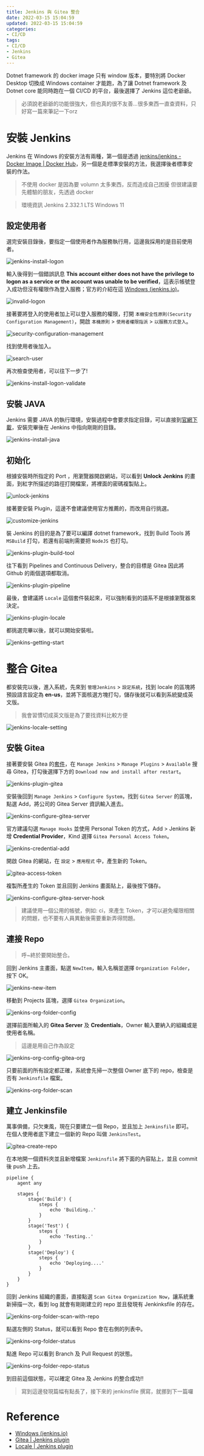 ```yaml
---
title: Jenkins 與 Gitea 整合
date: 2022-03-15 15:04:59
updated: 2022-03-15 15:04:59
categories:
- CI/CD
tags:
- CI/CD
- Jenkins
- Gitea
---
```


Dotnet framework 的 docker image 只有 window 版本，要特別將 Docker Desktop 切換成 Windows container 才能跑，為了讓 Dotnet framework 及 Dotnet core 能同時跑在一個 CI/CD 的平台，最後選擇了 Jenkins 這位老爺爺。

> 必須說老爺爺的功能很強大，但也真的很不友善...很多東西一直查資料，只好寫一篇來筆記一下orz

<!-- more -->

# 安裝 Jenkins

Jenkins 在 Windows 的安裝方法有兩種，第一個是透過 [jenkins/jenkins - Docker Image | Docker Hub](https://hub.docker.com/r/jenkins/jenkins)，另一個是走標準安裝的方法，我選擇後者標準安裝的作法。

> 不使用 docker 是因為要 volumn 太多東西，反而造成自己困擾
> 但很建議要先體驗的朋友，先透過 docker

> 環境資訊
> Jenkins 2.332.1 LTS
> Windows 11

## 設定使用者

選完安裝目錄後，要指定一個使用者作為服務執行用，這邊我採用的是目前使用者。

![jenkins-install-logon](./jenkins-install-logon.png)

輸入後得到一個錯誤訊息 **This account either does not have the privilege to logon as a service or the account was unable to be verified**，這表示帳號登入成功但沒有權限作為登入服務；官方的介紹在這 [Windows (jenkins.io)](https://www.jenkins.io/doc/book/installing/windows/#invalid-service-logon-credentials)。

![invalid-logon](./invalid-logon.png)

接著要將登入的使用者加上可以登入服務的權限，打開 `本機安全性原則(Security Configuration Management)`，開啟 `本機原則` > `使用者權限指派` > `以服務方式登入`。

![security-configuration-management](./security-configuration-management.png)

找到使用者後加入。

![search-user](./search-user.png)

再次檢查使用者，可以往下一步了!

![jenkins-install-logon-validate](./jenkins-install-logon-validate.png)

## 安裝 JAVA

Jenkins 需要 JAVA 的執行環境，安裝過程中會要求指定目錄，可以直接到[官網下載](https://java.com/zh-TW/download/ie_manual.jsp?locale=zh_TW)，安裝完畢後在 Jenkins 中指向剛剛的目錄。

![jenkins-install-java](./jenkins-install-java.png)

## 初始化

根據安裝時所指定的 Port ，用瀏覽器開啟網站，可以看到 **Unlock Jenkins** 的畫面，到紅字所描述的路徑打開檔案，將裡面的密碼複製貼上。

![unlock-jenkins](./unlock-jenkins.png)

接著要安裝 Plugin，這邊不會建議使用官方推薦的，而改用自行挑選。

![customize-jenkins](./customize-jenkins.png)

裝 Jenkins 的目的是為了要可以編譯 dotnet framework，找到 Build Tools 將 `MSBuild` 打勾，若還有前端則需要把 `NodeJS` 也打勾。

![jenkins-plugin-build-tool](./jenkins-plugin-build-tool.png)

往下看到 Pipelines and Continuous Delivery，整合的目標是 Gitea 因此將 Github 的兩個選項都取消。

![jenkins-plugin-pipeline](jenkins-plugin-pipeline.png)

最後，會建議將 `Locale` 這個套件裝起來，可以強制看到的語系不是根據瀏覽器來決定。

![jenkins-plugin-locale](./jenkins-plugin-locale.png)

都挑選完畢以後，就可以開始安裝啦。

![jenkins-getting-start](./jenkins-getting-start.png)

# 整合 Gitea

都安裝完以後，進入系統，先來到 `管理Jenkins` > `設定系統`，找到 locale 的區塊將預設語言設定為 **en-us**，並將下面核選方塊打勾，儲存後就可以看到系統變成英文版。

> 我會習慣切成英文版是為了要找資料比較方便

![jenkins-locale-setting](./jenkins-locale-setting.png)

## 安裝 Gitea

接著要安裝 Gitea 的[套件](https://plugins.jenkins.io/gitea/)，在 `Manage Jenkins` > `Manage Plugins` > `Available` 搜尋 Gitea，打勾後選擇下方的 `Download now and install after restart`。

![jenkins-plugin-gitea](./jenkins-plugin-gitea.png)

安裝後回到 `Manage Jenkins` > `Configure System`，找到 `Gitea Server` 的區塊，點選 Add，將公司的 Gitea Server 資訊輸入進去。

![jenkins-configure-gitea-server](./jenkins-configure-gitea-server.png)

官方建議勾選 `Manage Hooks` 並使用 Personal Token 的方式，Add > Jenkins 新增 **Credential Provider**，Kind 選擇 `Gitea Personal Access Token`。

![jenkins-credential-add](./jenkins-credential-add.png)

開啟 Gitea 的網站，在 `設定` > `應用程式` 中，產生新的 Token。

![gitea-access-token](./gitea-access-token.png)

複製所產生的 Token 並且回到 Jenkins 畫面貼上，最後按下儲存。

![jenkins-configure-gitea-server-hook](./jenkins-configure-gitea-server-hook.png)

> 建議使用一個公用的帳號，例如: ci，來產生 Token，才可以避免權限相關的問題，也不要有人員異動後需要重新弄得問題。

## 連接 Repo

>  呼~終於要開始整合。

回到 Jenkins 主畫面，點選 `NewItem`，輸入名稱並選擇 `Organization Folder`，按下 OK。

![jenkins-new-item](./jenkins-new-item.png)

移動到 Projects 區塊，選擇 `Gitea Organization`。

![jenkins-org-folder-config](./jenkins-org-folder-config.png)

選擇前面所輸入的 **Gitea Server** 及 **Credentials**，Owner 輸入要納入的組織或是使用者名稱。

> 這邊是用自己作為設定

![jenkins-org-config-gitea-org](./jenkins-org-config-gitea-org.png)

只要前面的所有設定都正確，系統會先掃一次整個 Owner 底下的 repo，檢查是否有 `Jenkinsfile` 檔案。

![jenkins-org-folder-scan](./jenkins-org-folder-scan.png)

## 建立 Jenkinsfile

萬事俱備，只欠東風，現在只要建立一個 Repo，並且加上 `Jenkinsfile` 即可。
在個人使用者底下建立一個新的 Repo 叫做 `JenkinsTest`。

![gitea-create-repo](./gitea-create-repo.png)

在本地開一個資料夾並且新增檔案 `Jenkinsfile` 將下面的內容貼上，並且 commit 後 push 上去。

```jenkinsfile
pipeline {
    agent any

    stages {
        stage('Build') {
            steps {
                echo 'Building..'
            }
        }
        stage('Test') {
            steps {
                echo 'Testing..'
            }
        }
        stage('Deploy') {
            steps {
                echo 'Deploying....'
            }
        }
    }
}
```

回到 Jenkins 組織的畫面，直接點選 `Scan Gitea Organization Now`，讓系統重新掃描一次，看到 log 就會有剛剛建立的 repo 並且發現有 Jenkinksfile 的存在。

![jenkins-org-folder-scan-with-repo](./jenkins-org-folder-scan-with-repo.png)

點選左側的 Status，就可以看到 Repo 會在右側的列表中。

![jenkins-org-folder-status](./jenkins-org-folder-status.png)

點進 Repo 可以看到 Branch 及 Pull Request 的狀態。

![jenkins-org-folder-repo-status](./jenkins-org-folder-repo-status.png)

到目前這個狀態，可以確定 Gitea 及 Jenkins 的整合成功!!

> 寫到這邊發現篇幅有點長了，接下來的 jenkinsfile 撰寫，就挪到下一篇囉

# Reference

- [Windows (jenkins.io)](https://www.jenkins.io/doc/book/installing/windows/#invalid-service-logon-credentials)
- [Gitea | Jenkins plugin](https://plugins.jenkins.io/gitea/)
- [Locale | Jenkins plugin](https://plugins.jenkins.io/locale/)